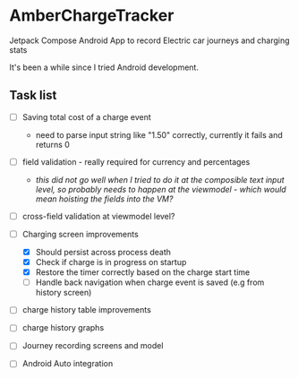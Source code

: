 # AmberChargeTracker
Jetpack Compose Android App to record Electric car journeys and charging stats

It's been a while since I tried Android development.


## Task list

- [ ] Saving total cost of a charge event
  - need to parse input string like "1.50" correctly, currently it fails and returns 0
- [ ] field validation - really required for currency and percentages
  - _this did not go well when I tried to do it at the composible text input level, so probably needs to happen at the viewmodel - which would mean hoisting the fields into the VM?_
- [ ] cross-field validation at viewmodel level?
- [ ] Charging screen improvements
  - [X] Should persist across process death
  - [X] Check if charge is in progress on startup
  - [X] Restore the timer correctly based on the charge start time
  - [ ] Handle back navigation when charge event is saved (e.g from history screen)
- [ ] charge history table improvements
- [ ] charge history graphs
- [ ] Journey recording screens and model
- [ ] Android Auto integration

